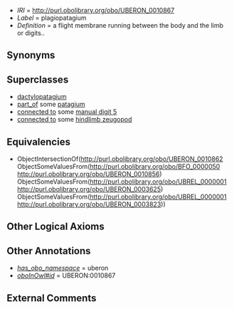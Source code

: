  * *IRI* = http://purl.obolibrary.org/obo/UBERON_0010867
 * *Label* = plagiopatagium
 * *Definition* = a flight membrane running between the body and the limb or digits..

## Synonyms


## Superclasses

 * [dactylopatagium](../../UBERON/62/UBERON_0010862.md)
 * [part_of](../../BFO/50/BFO_0000050.md) some [patagium](../../UBERON/56/UBERON_0010856.md)
 * [connected to](../../UBREL/01/UBREL_0000001.md) some [manual digit 5](../../UBERON/25/UBERON_0003625.md)
 * [connected to](../../UBREL/01/UBREL_0000001.md) some [hindlimb zeugopod](../../UBERON/23/UBERON_0003823.md)

## Equivalencies

 * ObjectIntersectionOf(<http://purl.obolibrary.org/obo/UBERON_0010862> ObjectSomeValuesFrom(<http://purl.obolibrary.org/obo/BFO_0000050> <http://purl.obolibrary.org/obo/UBERON_0010856>) ObjectSomeValuesFrom(<http://purl.obolibrary.org/obo/UBREL_0000001> <http://purl.obolibrary.org/obo/UBERON_0003625>) ObjectSomeValuesFrom(<http://purl.obolibrary.org/obo/UBREL_0000001> <http://purl.obolibrary.org/obo/UBERON_0003823>))

## Other Logical Axioms


## Other Annotations

 * *[has_obo_namespace](../../ce/oboInOwl#hasOBONamespace.md)* = uberon
 * *[oboInOwl#id](../../id/oboInOwl#id.md)* = UBERON:0010867

## External Comments

